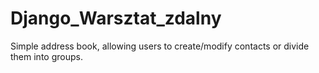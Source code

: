 # Django_Warsztat_zdalny
Simple address book, allowing users to create/modify contacts or divide them into groups.
